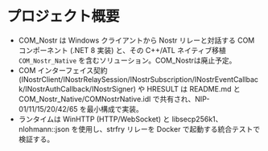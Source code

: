 # プロジェクト概要
- COM_Nostr は Windows クライアントから Nostr リレーと対話する COM コンポーネント (.NET 8 実装) と、その C++/ATL ネイティブ移植 `COM_Nostr_Native` を含むソリューション。COM_Nostrは廃止予定。
- COM インターフェイス契約 (INostrClient/INostrRelaySession/INostrSubscription/INostrEventCallback/INostrAuthCallback/INostrSigner) や HRESULT は README.md と COM_Nostr_Native/COMNostrNative.idl で共有され、NIP-01/11/15/20/42/65 を最小構成で実装。
- ランタイムは WinHTTP (HTTP/WebSocket) と libsecp256k1、nlohmann::json を使用し、strfry リレーを Docker で起動する統合テストで検証する。
